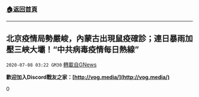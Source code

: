 ###  [:house:返回首頁](https://github.com/ourhimalayas/txt)
---

## 北京疫情局勢嚴峻，內蒙古出現鼠疫確診；連日暴雨加壓三峽大壩！“中共病毒疫情每日熱線”
`2020-07-08 03:22 GM30` [轉載自GNews](https://gnews.org/zh-hant/257373/)

**歡迎加入Discord戰友之家：[http://vog.media/](http://vog.media/)**

0
